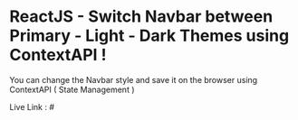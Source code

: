 # ReactJS - Switch Navbar between Primary - Light - Dark Themes using ContextAPI !

You can change the Navbar style and save it on the browser using ContextAPI ( State Management )

Live Link : #

